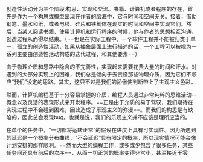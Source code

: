 创造性活动分为三个阶段:构思、实现和交流。书籍、计算机或者程序的存在，首先是作为一个构思或模型出现在作者的脑海中，它与时间和空间无关。接着，借助钢笔、墨水和纸，或者电线、硅片和铁氧体在现实的时间和空间中实现它们。然后，当某人阅读书籍、使用计算机和运行程序的时候，他与作者的思想相互沟通，创造过程从而得以结束。（==但是在实际工程中，一个软件工程并不能被归类于单一，孤立的创造性活动，如果从抽象层面上进行描述的话，一个工程可以被视为一系列主要由创造性活动构成的迭代过程，和其他要素==）

由于物理介质和思路中隐含的不完善性，实现起来需要花费大量的时间和汗水。对遇到的大部分实现上的困难，我们总是倾向于去责怪那些物理介质，因为它们不顺应“我们”设定的思路。其实，这只不过是我们的骄傲使判断带上了主观主义色彩。

然而，计算机编程基于十分容易掌握的介质，编程人员通过非常纯粹的思维活动--概念以及灵活的表现形式来开发程序。==正是由于介质的易于驾驭，我们期待在实现过程中不会碰到困难，因此造成了乐观主义的弥漫==。而我们的构思是有缺陷的，因此总会发现bug。也就是说，我们的乐观主义并不应该是理所应当的。

在单个的任务中，“一切都将运转正常”的假设在进度上具有可实现性。因为所遇到的延迟是一个概率分布曲线，“不会延迟”具有限定的概率，所以现实情况可能会像计划安排的那样顺利。==然而大型的编程工作，或多或少包含了很多任务，某些任务间还具有前后的次序==，从而一切正常的概率变得非常小，甚至接近于零